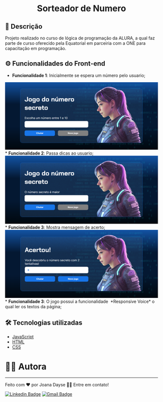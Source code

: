 <h1 align="center">Sorteador de Numero</h1>

## 📝 Descrição
Projeto realizado no curso de lógica de programação da ALURA, a qual faz parte de curso oferecido pela Equatorial em parceiria com a ONE para capacitação em programação.

##  ⚙️  Funcionalidades do Front-end
* <b>Funcionalidade 1</b>: Inicialmente se espera um número pelo usuario;
<img src="./img/tela/tela1.png"/>
* <b>Funcionalidade 2</b>: Passa dicas ao usuario;
<img src="./img/tela/tela2.png"/>
* <b>Funcionalidade 3</b>: Mostra mensagem de acerto;
<img src="./img/tela/tela3.png"/>
* <b>Funcionalidade 3</b>: O jogo possui a funcionalidade  *Responsive Voice* o qual ler os textos da página;

## 🛠 Tecnologias utilizadas
* [JavaScript](https://developer.mozilla.org/pt-BR/docs/Web/JavaScript/Guide/Introduction)
* [HTML](hhttps://developer.mozilla.org/pt-BR/docs/Web/HTML)
* [CSS](https://developer.mozilla.org/pt-BR/docs/Web/CSS)




#  👨‍💻 Autora
---

Feito com ❤️ por Joana Dayse 👋🏽 Entre em contato!

[![Linkedin Badge](https://img.shields.io/badge/-JoanaDayse-blue?style=flat-square&logo=Linkedin&logoColor=white&link=https://https://www.linkedin.com/in/daysejoana7//)](https://https://www.linkedin.com/in/daysejoana7//) 
[![Gmail Badge](https://img.shields.io/badge/-daysejoana7@gmail.com-c14438?style=flat-square&logo=Gmail&logoColor=white&link=mailto:daysejoana7@gmail.com)](mailto:daysejoana7@gmail.com)

